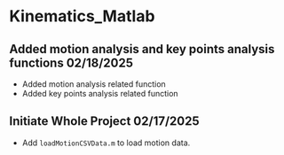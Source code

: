 # Kinematics_Matlab

## Added motion analysis and key points analysis functions 02/18/2025
- Added motion analysis related function
- Added key points analysis related function

## Initiate Whole Project 02/17/2025
- Add `loadMotionCSVData.m` to load motion data.